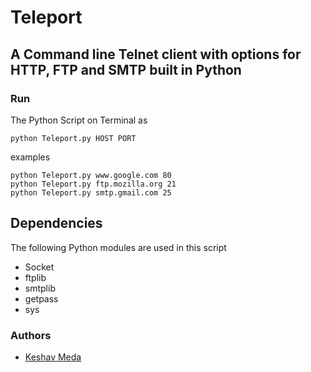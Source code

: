 # Teleport

## A Command line Telnet client with options for HTTP, FTP and SMTP built in Python

### Run

The Python Script on Terminal as
	
	python Teleport.py HOST PORT
	
examples
	
	python Teleport.py www.google.com 80
	python Teleport.py ftp.mozilla.org 21
	python Teleport.py smtp.gmail.com 25

## Dependencies

The following Python modules are used in this script

 * Socket
 * ftplib
 * smtplib
 * getpass
 * sys


### Authors

* [Keshav Meda](https://github.com/medakeshav)